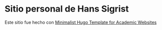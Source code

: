 # Sitio personal de Hans Sigrist

Este sitio fue hecho con [Minimalist Hugo Template for Academic Websites](https://pascalmichaillat.org/b/)
